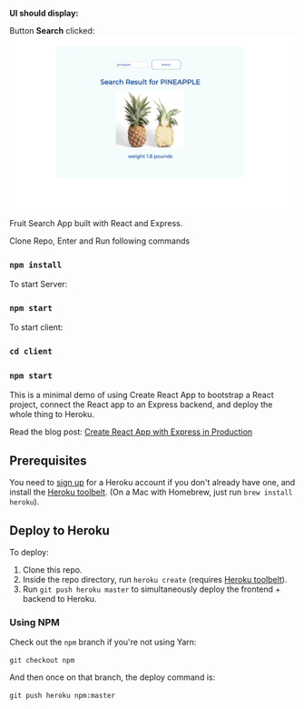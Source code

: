 **UI should display:**

Button **Search** clicked:
![alt text](mockups/fruit-app.png)

Fruit Search App built with React and Express.

Clone Repo, Enter and Run following commands

### `npm install`


To start Server:

### `npm start`


To start client:

### `cd client`
### `npm start` 


This is a minimal demo of using Create React App to bootstrap a React project, connect the React app to an Express backend, and deploy the whole thing to Heroku.

Read the blog post: [Create React App with Express in
Production](https://daveceddia.com/create-react-app-express-production/)

## Prerequisites

You need to [sign up](https://heroku.com/) for a Heroku account if you don't already have one, and install the [Heroku toolbelt](https://devcenter.heroku.com/articles/heroku-cli). (On a Mac with Homebrew, just run `brew install heroku`).

## Deploy to Heroku

To deploy:

1. Clone this repo.
2. Inside the repo directory, run `heroku create` (requires [Heroku toolbelt](https://devcenter.heroku.com/articles/heroku-cli)).
3. Run `git push heroku master` to simultaneously deploy the frontend + backend to Heroku.

### Using NPM

Check out the `npm` branch if you're not using Yarn:

`git checkout npm`

And then once on that branch, the deploy command is:

`git push heroku npm:master`
